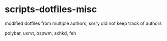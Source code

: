 # scripts-dotfiles-misc

modified dotfiles from multiple authors, sorry did not keep track of authors

polybar, uxrvt, bspwm, sxhkd, feh
